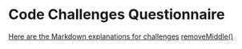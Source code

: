 # Code Challenges Questionnaire
[Here are the Markdown explanations for challenges](src/main/java/com/leetcode/questions/leetcode/editor/en/doc)
[removeMiddle()](src/main/java/com/leetcode/questions/leetcode/editor/en/DeleteTheMiddleNodeOfALinkedList.java)
